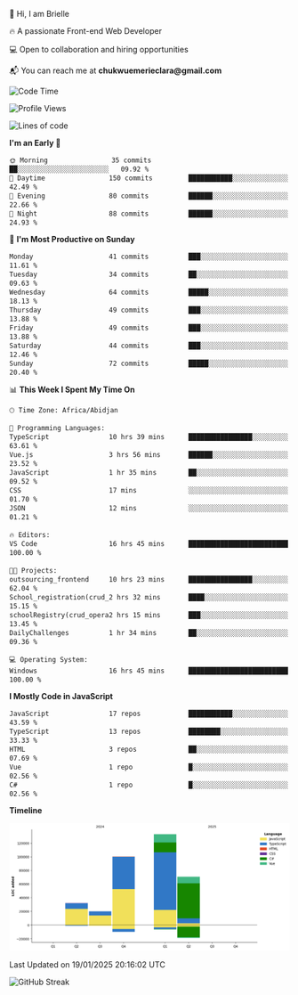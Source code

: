 <div align="left">
  <p>👋 Hi, I am Brielle</p>
  <p>🔥 A passionate Front-end Web Developer</p>
  <p>💻 Open to collaboration and hiring opportunities</p>
  <p>📬 You can reach me at <strong>chukwuemerieclara@gmail.com</strong></p>
</div>


 
 <!--START_SECTION:waka-->
![Code Time](http://img.shields.io/badge/Code%20Time-439%20hrs%2049%20mins-blue)

![Profile Views](http://img.shields.io/badge/Profile%20Views-44-blue)

![Lines of code](https://img.shields.io/badge/From%20Hello%20World%20I%27ve%20Written-261.8%20thousand%20lines%20of%20code-blue)

**I'm an Early 🐤** 

```text
🌞 Morning                35 commits          ██░░░░░░░░░░░░░░░░░░░░░░░   09.92 % 
🌆 Daytime                150 commits         ███████████░░░░░░░░░░░░░░   42.49 % 
🌃 Evening                80 commits          ██████░░░░░░░░░░░░░░░░░░░   22.66 % 
🌙 Night                  88 commits          ██████░░░░░░░░░░░░░░░░░░░   24.93 % 
```
📅 **I'm Most Productive on Sunday** 

```text
Monday                   41 commits          ███░░░░░░░░░░░░░░░░░░░░░░   11.61 % 
Tuesday                  34 commits          ██░░░░░░░░░░░░░░░░░░░░░░░   09.63 % 
Wednesday                64 commits          █████░░░░░░░░░░░░░░░░░░░░   18.13 % 
Thursday                 49 commits          ███░░░░░░░░░░░░░░░░░░░░░░   13.88 % 
Friday                   49 commits          ███░░░░░░░░░░░░░░░░░░░░░░   13.88 % 
Saturday                 44 commits          ███░░░░░░░░░░░░░░░░░░░░░░   12.46 % 
Sunday                   72 commits          █████░░░░░░░░░░░░░░░░░░░░   20.40 % 
```


📊 **This Week I Spent My Time On** 

```text
🕑︎ Time Zone: Africa/Abidjan

💬 Programming Languages: 
TypeScript               10 hrs 39 mins      ████████████████░░░░░░░░░   63.61 % 
Vue.js                   3 hrs 56 mins       ██████░░░░░░░░░░░░░░░░░░░   23.52 % 
JavaScript               1 hr 35 mins        ██░░░░░░░░░░░░░░░░░░░░░░░   09.52 % 
CSS                      17 mins             ░░░░░░░░░░░░░░░░░░░░░░░░░   01.70 % 
JSON                     12 mins             ░░░░░░░░░░░░░░░░░░░░░░░░░   01.21 % 

🔥 Editors: 
VS Code                  16 hrs 45 mins      █████████████████████████   100.00 % 

🐱‍💻 Projects: 
outsourcing_frontend     10 hrs 23 mins      ████████████████░░░░░░░░░   62.04 % 
School_registration(crud_2 hrs 32 mins       ████░░░░░░░░░░░░░░░░░░░░░   15.15 % 
schoolRegistry(crud_opera2 hrs 15 mins       ███░░░░░░░░░░░░░░░░░░░░░░   13.45 % 
DailyChallenges          1 hr 34 mins        ██░░░░░░░░░░░░░░░░░░░░░░░   09.36 % 

💻 Operating System: 
Windows                  16 hrs 45 mins      █████████████████████████   100.00 % 
```

**I Mostly Code in JavaScript** 

```text
JavaScript               17 repos            ███████████░░░░░░░░░░░░░░   43.59 % 
TypeScript               13 repos            ████████░░░░░░░░░░░░░░░░░   33.33 % 
HTML                     3 repos             ██░░░░░░░░░░░░░░░░░░░░░░░   07.69 % 
Vue                      1 repo              █░░░░░░░░░░░░░░░░░░░░░░░░   02.56 % 
C#                       1 repo              █░░░░░░░░░░░░░░░░░░░░░░░░   02.56 % 
```



**Timeline**

![Lines of Code chart](https://raw.githubusercontent.com/Brielle28/Brielle28/main/assets/bar_graph.png)


 Last Updated on 19/01/2025 20:16:02 UTC
<!--END_SECTION:waka-->

![GitHub Streak](https://github-readme-streak-stats.herokuapp.com/?user=Brielle28)



